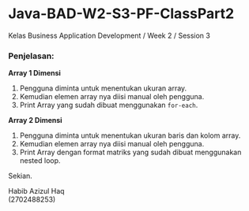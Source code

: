 # Java-BAD-W2-S3-PF-ClassPart2

Kelas Business Application Development / Week 2 / Session 3

### Penjelasan:
**Array 1 Dimensi**
1. Pengguna diminta untuk menentukan ukuran array.
2. Kemudian elemen array nya diisi manual oleh pengguna.
3. Print Array yang sudah dibuat menggunakan `for-each`.

**Array 2 Dimensi**
1. Pengguna diminta untuk menentukan ukuran baris dan kolom array.
2. Kemudian elemen array nya diisi manual oleh pengguna.
3. Print Array dengan format matriks yang sudah dibuat menggunakan nested loop.

Sekian.


Habib Azizul Haq  
(2702488253)

